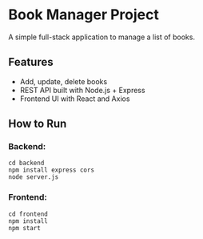 # Book Manager Project

A simple full-stack application to manage a list of books.

## Features
- Add, update, delete books
- REST API built with Node.js + Express
- Frontend UI with React and Axios

## How to Run

### Backend:
```
cd backend
npm install express cors
node server.js
```

### Frontend:
```
cd frontend
npm install
npm start
```
